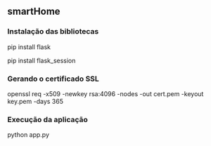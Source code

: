 ## smartHome
### Instalação das bibliotecas
pip install flask

pip install flask_session

### Gerando o certificado SSL
openssl req -x509 -newkey rsa:4096 -nodes -out cert.pem -keyout key.pem -days 365

### Execução da aplicação
python app.py